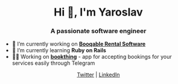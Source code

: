 <h1 align="center">Hi 👋, I'm Yaroslav</h1>
<h3 align="center">A passionate software engineer</h3>

- 🔭 I’m currently working on **[Booqable Rental Software](https://booqable.com)**
- 🌱 I’m currently learning **Ruby on Rails**
- 👨‍💻 Working on **[bookthing](https://bookthing.app)** - app for accepting bookings for your services easily through Telegram

<div align="center">
<a href="https://twitter.com/thecoorum" target="_blank">Twitter</a>
|
<a href="https://linkedin.com/in/thecoorum" target="_blank">LinkedIn</a>
</div>
